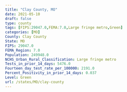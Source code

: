 ```yaml
---
title: "Clay County, MO"
date: 2021-05-10
draft: false
type: county
tags: [FIPS:29047.0,FEMA:7.0,Large fringe metro,Green]
categories: [MO]
County: Clay County
State: MO
FIPS: 29047.0
FEMA_Region: 7.0
Population: 249948.0
NCHS_Urban_Rural_Classification: Large fringe metro
Tests_in_prior_14_days: 5476.0
Fourteen_day_test_rate_per_100000: 2191.0
Percent_Positivity_in_prior_14_days: 0.037
Level: Green
url: /states/MO/clay-county
---
```



